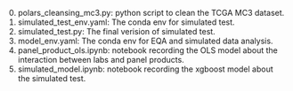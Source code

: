 0. polars_cleansing_mc3.py: python script to clean the TCGA MC3 dataset.
1. simulated_test_env.yaml: The conda env for simulated test.
2. simulated_test.py: The final verision of simulated test.
3. model_env.yaml: The conda env for EQA and simulated data analysis.
4. panel_product_ols.ipynb: notebook recording the OLS model about the interaction between labs and panel products.
5. simulated_model.ipynb: notebook recording the xgboost model about the simulated test.
